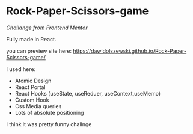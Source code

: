 # Rock-Paper-Scissors-game

*Challange from Frontend Mentor*

Fully made in React.

you can preview site here: https://dawidolszewski.github.io/Rock-Paper-Scissors-game/

I used here: 
* Atomic Design
* React Portal
* React Hooks (useState, useReduer, useContext,useMemo)
* Custom Hook
* Css Media queries
* Lots of absolute positioning

I think it was pretty funny challnge
